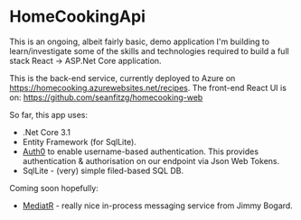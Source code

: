 # HomeCookingApi
This is an ongoing, albeit fairly basic, demo application I'm building to learn/investigate some of the skills and technologies required to build a full stack React -> ASP.Net Core application.

This is the back-end service, currently deployed to Azure on https://homecooking.azurewebsites.net/recipes.  The front-end React UI is on: https://github.com/seanfitzg/homecooking-web

So far, this app uses:

- .Net Core 3.1
- Entity Framework (for SqlLite).
- [Auth0](https://auth0.com/) to enable username-based authentication.  This provides authentication & authorisation on our endpoint via Json Web Tokens.
- SqlLite - (very) simple filed-based SQL DB.

Coming soon hopefully:
- [MediatR](https://github.com/jbogard/MediatR) - really nice in-process messaging service from Jimmy Bogard.
